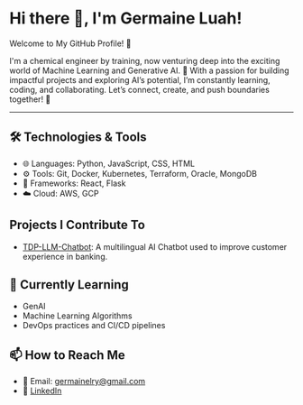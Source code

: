 # Hi there 👋, I'm Germaine Luah!

Welcome to My GitHub Profile! 👋

I'm a chemical engineer by training, now venturing deep into the exciting world of Machine Learning and Generative AI. 🚀
With a passion for building impactful projects and exploring AI’s potential, I’m constantly learning, coding, and collaborating. Let’s connect, create, and push boundaries together! 🚀

---

## 🛠️ Technologies & Tools
- 🌐 Languages: Python, JavaScript, CSS, HTML
- ⚙️ Tools: Git, Docker, Kubernetes, Terraform, Oracle, MongoDB
- 🧪 Frameworks: React, Flask
- ☁️ Cloud: AWS, GCP

## Projects I Contribute To

- [TDP-LLM-Chatbot](https://github.com/KevinTan1203/TDP-LLM-Chatbot.git): A multilingual AI Chatbot used to improve customer experience in banking.

## 🌱 Currently Learning
- GenAI
- Machine Learning Algorithms
- DevOps practices and CI/CD pipelines

## 📫 How to Reach Me
- 📧 Email: germainelry@gmail.com
- 💼 [LinkedIn](https://www.linkedin.com/in/germaineluah/)
<!---
germainelry/germainelry is a ✨ special ✨ repository because its `README.md` (this file) appears on your GitHub profile.
You can click the Preview link to take a look at your changes.
--->
